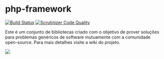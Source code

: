 php-framework
=================

[![Build Status](https://travis-ci.org/Unimake/php-framework.svg?branch=master)](https://travis-ci.org/Unimake/php-framework)  [![Scrutinizer Code Quality](https://scrutinizer-ci.com/g/Unimake/php-framework/badges/quality-score.png?b=master)](https://scrutinizer-ci.com/g/Unimake/php-framework/?branch=master)

Este é um conjunto de bibliotecas criado com o objetivo de prover soluções para problemas genéricos de software mutuamente com a comunidade open-source. Para mais detalhes visite a wiki do projeto.

![](http://i.imgur.com/bOrMh08.png)
